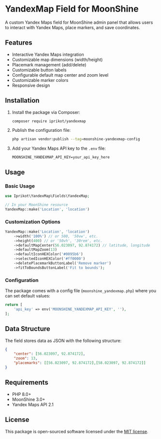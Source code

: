 # YandexMap Field for MoonShine

A custom Yandex Maps field for MoonShine admin panel that allows users to interact with Yandex Maps, place markers, and save coordinates.

## Features

- Interactive Yandex Maps integration
- Customizable map dimensions (width/height)
- Placemark management (add/delete)
- Customizable button labels
- Configurable default map center and zoom level
- Customizable marker colors
- Responsive design

## Installation

1. Install the package via Composer:
   ```bash
   composer require iprikot/yandexmap
   ```

2. Publish the configuration file:
   ```bash
   php artisan vendor:publish --tag=moonshine-yandexmap-config
   ```

3. Add your Yandex Maps API key to the `.env` file:
   ```env
   MOONSHINE_YANDEXMAP_API_KEY=your_api_key_here
   ```

## Usage

### Basic Usage

```php
use Iprikot\YandexMap\Fields\YandexMap;

// In your MoonShine resource
YandexMap::make('Location', 'location')
```

### Customization Options

```php
YandexMap::make('Location', 'location')
    ->width('100%') // or 500, '50vw', etc.
    ->height(400) // or '50vh', '30rem', etc.
    ->defaultMapCenter(56.023097, 92.874172) // latitude, longitude
    ->defaultMapZoom(13)
    ->defaultIconHEXColor('#0095b6')
    ->selectedIconHEXColor('#ff0000')
    ->deletePlacemarkButtonLabel('Remove marker')
    ->fitToBoundsButtonLabel('Fit to bounds');
```

### Configuration

The package comes with a config file (`moonshine_yandexmap.php`) where you can set default values:

```php
return [
    'api_key' => env('MOONSHINE_YANDEXMAP_API_KEY', ''),
];
```

## Data Structure

The field stores data as JSON with the following structure:

```json
{
    "center": [56.023097, 92.874172],
    "zoom": 13,
    "placemarks": [[56.023097, 92.874172],[58.023097, 92.874172]]
}
```

## Requirements

- PHP 8.0+
- MoonShine 3.0+
- Yandex Maps API 2.1

## License

This package is open-sourced software licensed under the [MIT license](https://opensource.org/licenses/MIT).